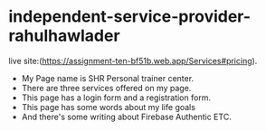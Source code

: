 # independent-service-provider-rahulhawlader

live site:(https://assignment-ten-bf51b.web.app/Services#pricing).



* My Page name is SHR Personal trainer center.
* There are three services offered on my page.
* This page has a login form and a registration form.
* This page has some words about my life goals
* And there's some writing about Firebase Authentic ETC.

